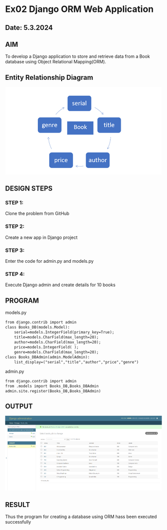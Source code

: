 # Ex02 Django ORM Web Application
## Date: 5.3.2024

## AIM
To develop a Django application to store and retrieve data from a Book database using Object Relational Mapping(ORM).

## Entity Relationship Diagram

![output](./Entity.png)

## DESIGN STEPS

### STEP 1:
Clone the problem from GitHub

### STEP 2:
Create a new app in Django project

### STEP 3:
Enter the code for admin.py and models.py

### STEP 4:
Execute Django admin and create details for 10 books

## PROGRAM

models.py
```from django.db import models
from django.contrib import admin
class Books_DB(models.Model):
    serial=models.IntegerField(primary_key=True);
    title=models.CharField(max_length=20);
    author=models.CharField(max_length=20);
    price=models.IntegerField( );
    genre=models.CharField(max_length=20);
class Books_DBAdmin(admin.ModelAdmin):
    list_display=("serial","title","author","price","genre")

```

admin.py
```
from django.contrib import admin
from .models import Books_DB,Books_DBAdmin 
admin.site.register(Books_DB,Books_DBAdmin)
```

## OUTPUT

![output](./Screenshot%202024-03-04%20201426.png)


## RESULT
Thus the program for creating a database using ORM hass been executed successfully
